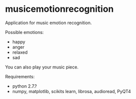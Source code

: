 musicemotionrecognition
=======================

Application for music emotion recognition.

Possible emotions:
- happy
- anger
- relaxed
- sad

You can also play your music piece.

Requirements:
- python 2.7.?
- numpy, matplotlib, scikits learn, librosa, audioread, PyQT4
